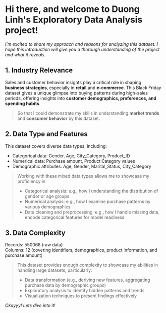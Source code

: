# Hi there, and welcome to Duong Linh's Exploratory Data Analysis project!  
_I’m excited to share my approach and reasons for analyzing this dataset. I hope this introduction will give you a thorough understanding of the project and what it reveals._  

## 1. Industry Relevance  
Sales and customer behavior insights play a critical role in shaping __business strategies__, especially in __retail__ and __e-commerce__. This Black Friday dataset gives a unique glimpse into buying patterns during high-sales periods, offering insights into __customer demographics, preferences, and spending habits__.  

> So that I could demonstrate my skills in understanding __market trends__ and __consumer behavior__ by this dataset.  

## 2. Data Type and Features  

This dataset covers diverse data types, including:  
+ Categorical data: Gender, Age, City_Category, Product_ID  
+ Numerical data: Purchase amount, Product Category values  
+ Demographic attributes: Age, Gender, Marital_Status, City_Category  

> Working with these mixed data types allows me to showcase my proficiency in:  
> * Categorical analysis: e.g., how I understanding the distribution of gender or age groups  
> * Numerical analysis: e.g., how I examine purchase patterns by various demographics  
> * Data cleaning and preprocessing: e.g., how I handle missing data, encode categorical features for model readiness  

## 3. Data Complexity  
Records: 550068 (raw data)  
Columns: 12 (covering identifiers, demographics, product information, and purchase amount)  

> This dataset provides enough complexity to showcase my abilities in handling large datasets, particularly:  
> * Data transformation (e.g., deriving new features, aggregating purchase data by demographic groups)  
> * Exploratory analysis to identify hidden patterns and trends  
> * Visualization techniques to present findings effectively

_Okayyy! Lets dive into it!_
